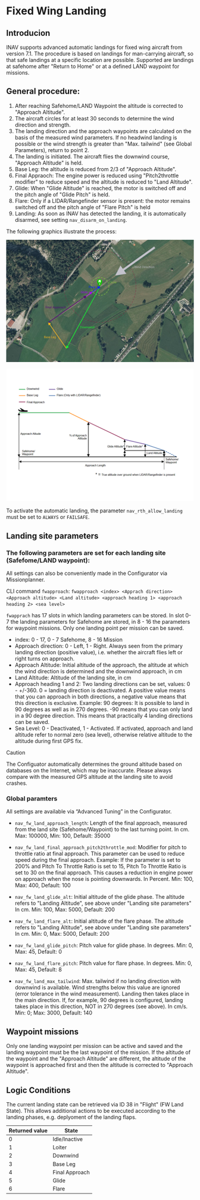 # Fixed Wing Landing

## Introducion

INAV supports advanced automatic landings for fixed wing aircraft from version 7.1.
The procedure is based on landings for man-carrying aircraft, so that safe landings at a specific location are possible.
Supported are landings at safehome after "Return to Home" or at a defined LAND waypoint for missions. 

## General procedure:

1. After reaching Safehome/LAND Waypoint the altitude is corrected to "Approach Altitude".
2. The aircraft circles for at least 30 seconds to determine the wind direction and strength.
3. The landing direction and the approach waypoints are calculated on the basis of the measured wind parameters. If no headwind landing is possible or the wind strength is greater than "Max. tailwind" (see Global Parameters), return to point 2.
4. The landing is initiated. The aircraft flies the downwind course, "Approach Altitude" is held.
5. Base Leg: the altitude is reduced from 2/3 of "Approach Altitude".
6. Final Appraoch: The engine power is reduced using "Pitch2throttle modifier" to reduce speed and the altitude is reduced to "Land Altitude".
7. Glide: When "Glide Altitude" is reached, the motor is switched off and the pitch angle of "Glide Pitch" is held.
7. Flare: Only if a LIDAR/Rangefinder sensor is present: the motor remains switched off and the pitch angle of "Flare Pitch" is held
8. Landing: As soon as INAV has detected the landing, it is automatically disarmed, see setting `nav_disarm_on_landing`.

The following graphics illustrate the process:

![Approach Drawing Up](/docs/assets/images/Approach-Drawing-Up.png  "Approach Drawing Up")

![Approach Drawing Side](/docs/assets/images/Approach-Drawing-Side.png  "Approach Drawing Side")

To activate the automatic landing, the parameter `nav_rth_allow_landing` must be set to `ALWAYS` or `FAILSAFE`. 

## Landing site parameters

### The following parameters are set for each landing site (Safefome/LAND waypoint):

All settings can also be conveniently made in the Configurator via Missionplanner.

CLI command `fwapproach`:
`fwapproach <index> <Apprach direction> <Approach altitude> <Land altitude> <approach heading 1> <approach heading 2> <sea level>`

`fwapprach` has 17 slots in which landing parameters can be stored. In slot 0-7 the landing parameters for Safehome are stored, in 8 - 16 the parameters for waypoint missions. Only one landing point per mission can be saved. 

* index: 0 - 17, 0 - 7 Safehome, 8 - 16 Mission
* Approach direction: 0 - Left, 1 - Right. Always seen from the primary landing direction (positive value), i.e. whether the aircraft flies left or right turns on approach.
* Approach Altitude: Initial altitude of the approach, the altitude at which the wind direction is determined and the downwind approach, in cm
* Land Altitude: Altitude of the landing site, in cm
* Approach heading 1 and 2: Two landing directions can be set, values: 0 - +/-360. 0 = landing direction is deactivated. 
A positive value means that you can approach in both directions, a negative value means that this direction is exclusive.
Example: 90 degrees: It is possible to land in 90 degrees as well as in 270 degrees. -90 means that you can only land in a 90 degree direction.
This means that practically 4 landing directions can be saved.
* Sea Level: 0 - Deactivated, 1 - Activated. If activated, approach and land altitude refer to normal zero (sea level), otherwise relative altitude to the altitude during first GPS fix.

> [!CAUTION]
> The Configuator automatically determines the ground altitude based on databases on the Internet, which may be inaccurate. Please always compare with the measured GPS altitude at the landing site to avoid crashes.

### Global paramters

All settings are available via “Advanced Tuning” in the Configurator.

* `nav_fw_land_approach_length`: Length of the final approach, measured from the land site (Safehome/Waypoint) to the last turning point.
In cm. Max: 100000, Min: 100, Default: 35000

* `nav_fw_land_final_approach_pitch2throttle_mod`: Modifier for pitch to throttle ratio at final approach. This parameter can be used to reduce speed during the final approach. 
Example: If the parameter is set to 200% and Pitch To Throttle Ratio is set to 15, Pitch To Throttle Ratio is set to 30 on the final approach. This causes a reduction in engine power on approach when the nose is pointing downwards.
In Percent. Min: 100, Max: 400, Default: 100

* `nav_fw_land_glide_alt`: Initial altitude of the glide phase. The altitude refers to "Landing Altitude", see above under "Landing site parameters"
In cm. Min: 100, Max: 5000, Default: 200

* `nav_fw_land_flare_alt`: Initial altitude of the flare phase. The altitude refers to "Landing Altitude", see above under "Landing site parameters"
In cm. Min: 0, Max: 5000, Default: 200

* `nav_fw_land_glide_pitch`: Pitch value for glide phase. 
In degrees. Min: 0, Max: 45, Default: 0

* `nav_fw_land_flare_pitch`: Pitch value for flare phase. 
  In degrees. Min: 0, Max: 45, Default: 8

* `nav_fw_land_max_tailwind`: Max. tailwind if no landing direction with downwind is available. Wind strengths below this value are ignored (error tolerance in the wind measurement). Landing then takes place in the main direction. If, for example, 90 degrees is configured, landing takes place in this direction, NOT in 270 degrees (see above).
In cm/s. Min: 0; Max: 3000, Default: 140

## Waypoint missions

Only one landing waypoint per mission can be active and saved and the landing waypoint must be the last waypoint of the mission. 
If the altitude of the waypoint and the "Approach Altitude" are different, the altitude of the waypoint is approached first and then the altitude is corrected to "Approach Altitude".

## Logic Conditions

The current landing state can be retrieved via ID 38 in "Flight" (FW Land State). This allows additional actions to be executed according to the landing phases, e.g. deplyoment of the landing flaps.

| Returned value | State |
| --- | --- |
| 0 | Idle/Inactive |
| 1 | Loiter |
| 2 | Downwind |
| 3 | Base Leg |
| 4 | Final Approach |
| 5 | Glide |
| 6 | Flare |
